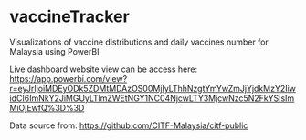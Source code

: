 # vaccineTracker
Visualizations of vaccine distributions and daily vaccines number for Malaysia using PowerBI 

Live dashboard website view can be access here:
https://app.powerbi.com/view?r=eyJrIjoiMDEyODk5ZDMtMDAzOS00MjIyLThhNzgtYmYwZmJjYjdkMzY2IiwidCI6ImNkY2JiMGUyLTlmZWEtNGY1NC04NjcwLTY3MjcwNzc5N2FkYSIsImMiOjEwfQ%3D%3D

Data source from: https://github.com/CITF-Malaysia/citf-public

